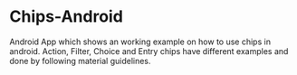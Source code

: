 # Chips-Android
Android App which shows an working example on how to use chips in android. Action, Filter, Choice and Entry chips have different examples and done by following material guidelines.

